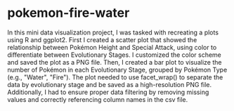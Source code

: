 # pokemon-fire-water
In this mini data visualization project, I was tasked with recreating a plots using R and ggplot2. 
First I created a scatter plot that showed the relationship between Pokémon Height and Special Attack, using color to differentiate between Evolutionary Stages. I customized the color scheme and saved the plot as a PNG file. Then, I created a bar plot to visualize the number of Pokémon in each Evolutionary Stage, grouped by Pokémon Type (e.g., "Water", "Fire").
The plot needed to use facet_wrap() to separate the data by evolutionary stage and be saved as a high-resolution PNG file. Additionally, I had to ensure proper data filtering by removing missing values and correctly referencing column names in the csv file.
